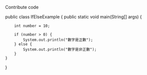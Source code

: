 Contribute code

public class IfElseExample {
    public static void main(String[] args) {

    
        int number = 10;

        if (number > 0) {
            System.out.println("數字是正數");
        } else {
            System.out.println("數字是非正數");
        }
    }
}
